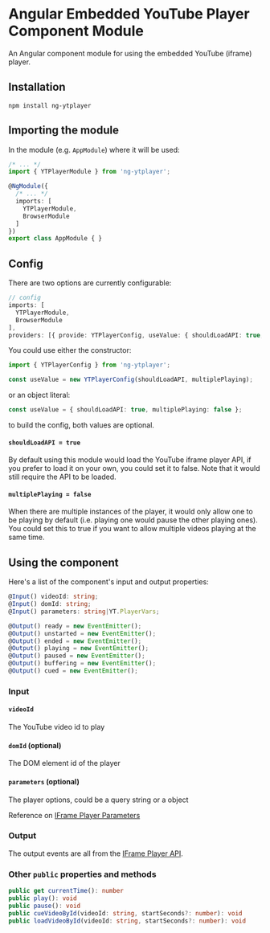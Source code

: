 # Angular Embedded YouTube Player Component Module

An Angular component module for using the embedded YouTube (iframe) player.

## Installation

```shell
npm install ng-ytplayer
```

## Importing the module

In the module (e.g. `AppModule`) where it will be used:

```TypeScript
/* ... */
import { YTPlayerModule } from 'ng-ytplayer';

@NgModule({
  /* ... */
  imports: [
    YTPlayerModule,
    BrowserModule
  ]
})
export class AppModule { }
```

## Config

There are two options are currently configurable:

```TypeScript
// config
imports: [
  YTPlayerModule,
  BrowserModule
],
providers: [{ provide: YTPlayerConfig, useValue: { shouldLoadAPI: true, multiplePlaying: false } }],
```

You could use either the constructor:

```TypeScript
import { YTPlayerConfig } from 'ng-ytplayer';

const useValue = new YTPlayerConfig(shouldLoadAPI, multiplePlaying);
```

or an object literal:

```TypeScript
const useValue = { shouldLoadAPI: true, multiplePlaying: false };
```

to build the config, both values are optional.

#### `shouldLoadAPI = true`

By default using this module would load the YouTube iframe player API, if you prefer to load it on your own, you could set it to false. Note that it would still require the API to be loaded.

#### `multiplePlaying = false`

When there are multiple instances of the player, it would only allow one to be playing by default (i.e. playing one would pause the other playing ones). You could set this to true if you want to allow multiple videos playing at the same time.

## Using the component

Here's a list of the component's input and output properties:

```TypeScript
@Input() videoId: string;
@Input() domId: string;
@Input() parameters: string|YT.PlayerVars;

@Output() ready = new EventEmitter();
@Output() unstarted = new EventEmitter();
@Output() ended = new EventEmitter();
@Output() playing = new EventEmitter();
@Output() paused = new EventEmitter();
@Output() buffering = new EventEmitter();
@Output() cued = new EventEmitter();
```

### Input

#### `videoId`

The YouTube video id to play

#### `domId` (optional)

The DOM element id of the player

#### `parameters` (optional)

The player options, could be a query string or a object

Reference on [IFrame Player Parameters](https://developers.google.com/youtube/player_parameters)

### Output

The output events are all from the [IFrame Player API](https://developers.google.com/youtube/iframe_api_reference#Events).

### Other `public` properties and methods

```TypeScript
public get currentTime(): number
public play(): void
public pause(): void
public cueVideoById(videoId: string, startSeconds?: number): void
public loadVideoById(videoId: string, startSeconds?: number): void
```
